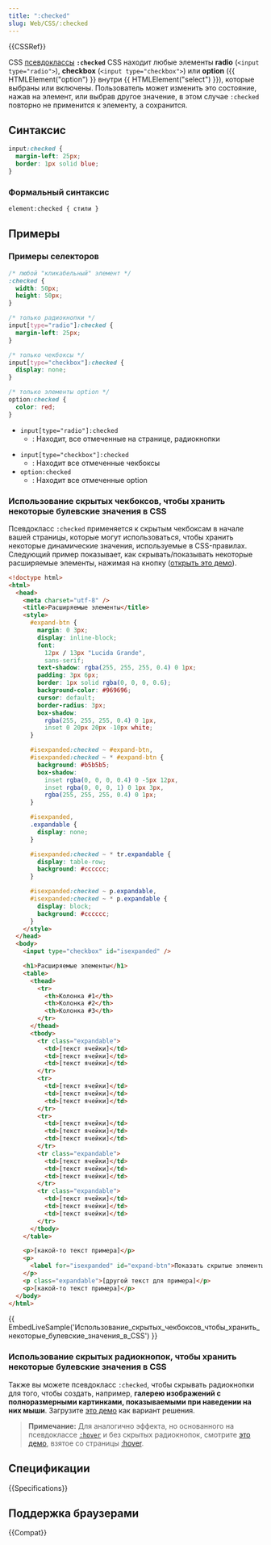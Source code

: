 ```yaml
---
title: ":checked"
slug: Web/CSS/:checked
---
```


{{CSSRef}}

CSS [псевдоклассы](/ru/docs/Web/CSS/Псевдо-классы) **`:checked`** CSS находит любые элементы **radio** (`<input type="radio">`), **checkbox** (`<input type="checkbox">`) или **option** ({{ HTMLElement("option") }} внутри {{ HTMLElement("select") }}), которые выбраны или включены. Пользователь может изменить это состояние, нажав на элемент, или выбрав другое значение, в этом случае `:checked` повторно не применится к элементу, а сохранится.

## Синтаксис

```css
input:checked {
  margin-left: 25px;
  border: 1px solid blue;
}
```

### Формальный синтаксис

```
element:checked { стили }
```

## Примеры

### Примеры селекторов

```css
/* любой "кликабельный" элемент */
:checked {
  width: 50px;
  height: 50px;
}

/* только радиокнопки */
input[type="radio"]:checked {
  margin-left: 25px;
}

/* только чекбоксы */
input[type="checkbox"]:checked {
  display: none;
}

/* только элементы option */
option:checked {
  color: red;
}
```

- `input[type="radio"]:checked`
  - : Находит, все отмеченные на странице, радиокнопки

<!---->

- `input[type="checkbox"]:checked`
  - : Находит все отмеченные чекбоксы
- `option:checked`
  - : Находит все отмеченные option

### Использование скрытых чекбоксов, чтобы хранить некоторые булевские значения в CSS

Псевдокласс `:checked` применяется к скрытым чекбоксам в начале вашей страницы, которые могут использоваться, чтобы хранить некоторые динамические значения, используемые в CSS-правилах. Следующий пример показывает, как скрывать/показывать некоторые расширяемые элементы, нажимая на кнопку ([открыть это демо](/@api/deki/files/6246/=expandable-elements.html)).

```html
<!doctype html>
<html>
  <head>
    <meta charset="utf-8" />
    <title>Расширяемые элементы</title>
    <style>
      #expand-btn {
        margin: 0 3px;
        display: inline-block;
        font:
          12px / 13px "Lucida Grande",
          sans-serif;
        text-shadow: rgba(255, 255, 255, 0.4) 0 1px;
        padding: 3px 6px;
        border: 1px solid rgba(0, 0, 0, 0.6);
        background-color: #969696;
        cursor: default;
        border-radius: 3px;
        box-shadow:
          rgba(255, 255, 255, 0.4) 0 1px,
          inset 0 20px 20px -10px white;
      }

      #isexpanded:checked ~ #expand-btn,
      #isexpanded:checked ~ * #expand-btn {
        background: #b5b5b5;
        box-shadow:
          inset rgba(0, 0, 0, 0.4) 0 -5px 12px,
          inset rgba(0, 0, 0, 1) 0 1px 3px,
          rgba(255, 255, 255, 0.4) 0 1px;
      }

      #isexpanded,
      .expandable {
        display: none;
      }

      #isexpanded:checked ~ * tr.expandable {
        display: table-row;
        background: #cccccc;
      }

      #isexpanded:checked ~ p.expandable,
      #isexpanded:checked ~ * p.expandable {
        display: block;
        background: #cccccc;
      }
    </style>
  </head>
  <body>
    <input type="checkbox" id="isexpanded" />

    <h1>Расширяемые элементы</h1>
    <table>
      <thead>
        <tr>
          <th>Колонка #1</th>
          <th>Колонка #2</th>
          <th>Колонка #3</th>
        </tr>
      </thead>
      <tbody>
        <tr class="expandable">
          <td>[текст ячейки]</td>
          <td>[текст ячейки]</td>
          <td>[текст ячейки]</td>
        </tr>
        <tr>
          <td>[текст ячейки]</td>
          <td>[текст ячейки]</td>
          <td>[текст ячейки]</td>
        </tr>
        <tr>
          <td>[текст ячейки]</td>
          <td>[текст ячейки]</td>
          <td>[текст ячейки]</td>
        </tr>
        <tr class="expandable">
          <td>[текст ячейки]</td>
          <td>[текст ячейки]</td>
          <td>[текст ячейки]</td>
        </tr>
        <tr class="expandable">
          <td>[текст ячейки]</td>
          <td>[текст ячейки]</td>
          <td>[текст ячейки]</td>
        </tr>
      </tbody>
    </table>

    <p>[какой-то текст примера]</p>
    <p>
      <label for="isexpanded" id="expand-btn">Показать скрытые элементы</label>
    </p>
    <p class="expandable">[другой текст для примера]</p>
    <p>[какой-то текст примера]</p>
  </body>
</html>
```

{{ EmbedLiveSample('Использование_скрытых_чекбоксов_чтобы_хранить_некоторые_булевские_значения_в_CSS') }}

### Использование скрытых радиокнопок, чтобы хранить некоторые булевские значения в CSS

Также вы можете псевдокласс `:checked`, чтобы скрывать радиокнопки для того, чтобы создать, например, **галерею изображений с полноразмерными картинками, показываемыми при наведении на них мыши**. Загрузите [это демо](/@api/deki/files/6268/=css-checked-gallery.zip) как вариант решения.

> **Примечание:** Для аналогично эффекта, но основанного на псевдоклассе [`:hover`](/ru/docs/CSS/:hover) и без скрытых радиокнопок, смотрите [это демо](/@api/deki/files/6247/=css-gallery.zip), взятое со страницы [:hover](/ru/docs/CSS/:hover).

## Спецификации

{{Specifications}}

## Поддержка браузерами

{{Compat}}
